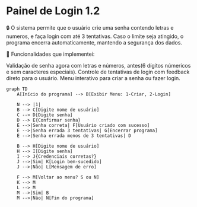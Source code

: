 # Painel de Login 1.2
🔒 O sistema permite que o usuário crie uma senha contendo letras e numeros, e faça login com até 3 tentativas. Caso o limite seja atingido, o programa encerra automaticamente, mantendo a segurança dos dados.

🎯 Funcionalidades que implementei:

Validação de senha agora com letras e números, antes(6 dígitos númericos e sem caracteres especiais).
Controle de tentativas de login com feedback direto para o usuário.
Menu interativo para criar a senha ou fazer login.

```mermaid
graph TD
    A[Início do programa] --> B[Exibir Menu: 1-Criar, 2-Login]
    
    N --> |1|
    B --> C[Digite nome de usuário]
    C --> D[Digite senha]
    D --> E{Confirmar senha}
    E -->|Senha correta| F[Usuário criado com sucesso]
    E -->|Senha errada 3 tentativas| G[Encerrar programa]
    E -->|Senha errada menos de 3 tentativas| D

    B --> H[Digite nome de usuário]
    H --> I[Digite senha]
    I --> J{Credenciais corretas?}
    J -->|Sim| K[Login bem-sucedido]
    J -->|Não| L[Mensagem de erro]

    F --> M[Voltar ao menu? S ou N]
    K --> M
    L --> M
    M -->|Sim| B
    M -->|Não| N[Fim do programa]